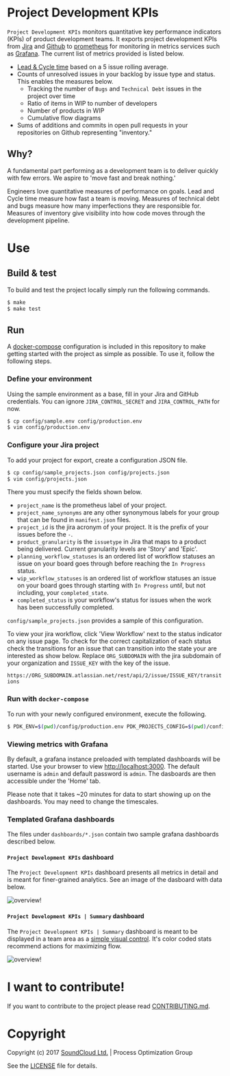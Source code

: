 # Project Development KPIs
`Project Development KPIs` monitors quantitative key performance indicators (KPIs) of product development teams. It exports project development KPIs from [Jira](https://www.atlassian.com/software/jira) and [Github](https://github.com) to [prometheus](https://prometheus.io) for monitoring in metrics services such as [Grafana](https://grafana.com/). The current list of metrics provided is listed below.

* [Lead & Cycle time](https://medium.com/swlh/agile-metrics-the-good-the-bad-and-the-ugly-65639d28fd29#.iof3qoqfe) based on a 5 issue rolling average.
* Counts of unresolved issues in your backlog by issue type and status. This enables the measures below.
  * Tracking the number of `Bugs` and `Technical Debt` issues in the project over time
  * Ratio of items in WIP to number of developers
  * Number of products in WIP
  * Cumulative flow diagrams
* Sums of additions and commits in open pull requests in your repositories on Github representing "inventory."

## Why?

A fundamental part performing as a development team is to deliver quickly with few errors. We aspire to 'move fast and break nothing.'

Engineers love quantitative measures of performance on goals. Lead and Cycle time measure how fast a team is moving. Measures of technical debt and bugs measure how many imperfections they are responsible for. Measures of inventory give visibility into how code moves through the development pipeline.

# Use

## Build & test

To build and test the project locally simply run the following commands.

```bash
$ make
$ make test
```

## Run

A [docker-compose](https://docs.docker.com/compose/) configuration is included in this repository to make getting started with the project as simple as possible. To use it, follow the following steps.

### Define your environment

Using the sample environment as a base, fill in your Jira and GitHub credentials. You can ignore `JIRA_CONTROL_SECRET` and `JIRA_CONTROL_PATH` for now.

```bash
$ cp config/sample.env config/production.env
$ vim config/production.env
```

### Configure your Jira project

To add your project for export, create a configuration JSON file.

```bash
$ cp config/sample_projects.json config/projects.json
$ vim config/projects.json
```

There you must specify the fields shown below.

* `project_name` is the prometheus label of your project.
* `project_name_synonyms` are any other synonymous labels for your group that can be found in `manifest.json` files.
* `project_id` is the jira acronym of your project. It is the prefix of your issues before the `-`.
* `product_granularity` is the `issuetype` in Jira that maps to a product being delivered. Current granularity levels are 'Story' and 'Epic'.
* `planning_workflow_statuses` is an ordered list of workflow statuses an issue on your board goes through before reaching the `In Progress` status.
* `wip_workflow_statuses` is an ordered list of workflow statuses an issue on your board goes through starting with `In Progress` _until_, but not including, your `completed_state`.
* `completed_status` is your workflow's status for issues when the work has been successfully completed.

`config/sample_projects.json` provides a sample of this configuration.

To view your jira workflow, click 'View Workflow' next to the status indicator on any issue page. To check for the correct capitalization of each status check the transitions for an issue that can transition into the state your are interested as show below. Replace `ORG_SUBDOMAIN` with the jira subdomain of your organization and `ISSUE_KEY` with the key of the issue.

`https://ORG_SUBDOMAIN.atlassian.net/rest/api/2/issue/ISSUE_KEY/transitions`

### Run with `docker-compose`

To run with your newly configured environment, execute the following.

```bash
$ PDK_ENV=$(pwd)/config/production.env PDK_PROJECTS_CONFIG=$(pwd)/config/projects.json ./compose-ctl up
```

### Viewing metrics with Grafana

By default, a grafana instance preloaded with templated dashboards will be started. Use your browser to view [http://localhost:3000](http://localhost:3000). The default username is `admin` and default password is `admin`. The dasboards are then accessible under the 'Home' tab.

Please note that it takes ~20 minutes for data to start showing up on the dashboards. You may need to change the timescales.

### Templated Grafana dashboards

The files under `dashboards/*.json` contain two sample grafana dashboards described below.

#### `Project Development KPIs` dashboard

The `Project Development KPIs` dashboard presents all metrics in detail and is meant for finer-grained analytics. See an image of the dasboard with data below.

![overview!](https://github.com/soundcloud/project-dev-kpis/blob/master/assets/overview_dashboard.png?raw=true)

#### `Project Development KPIs | Summary` dashboard

The `Project Development KPIs | Summary` dashboard is meant to be displayed in a team area as a [simple visual control](https://en.wikipedia.org/wiki/Visual_control). It's color coded stats recommend actions for maximizing flow.

![overview!](https://github.com/soundcloud/project-dev-kpis/blob/master/assets/summary_dashboard.png?raw=true)

# I want to contribute!

If you want to contribute to the project please read
[CONTRIBUTING.md](CONTRIBUTING.md).

# Copyright

Copyright (c) 2017 [SoundCloud Ltd.](http://soundcloud.com) | Process Optimization Group

See the [LICENSE](LICENSE) file for details.
